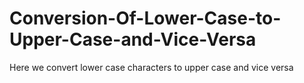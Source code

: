# Conversion-Of-Lower-Case-to-Upper-Case-and-Vice-Versa
Here we convert lower case characters to upper case and vice versa
